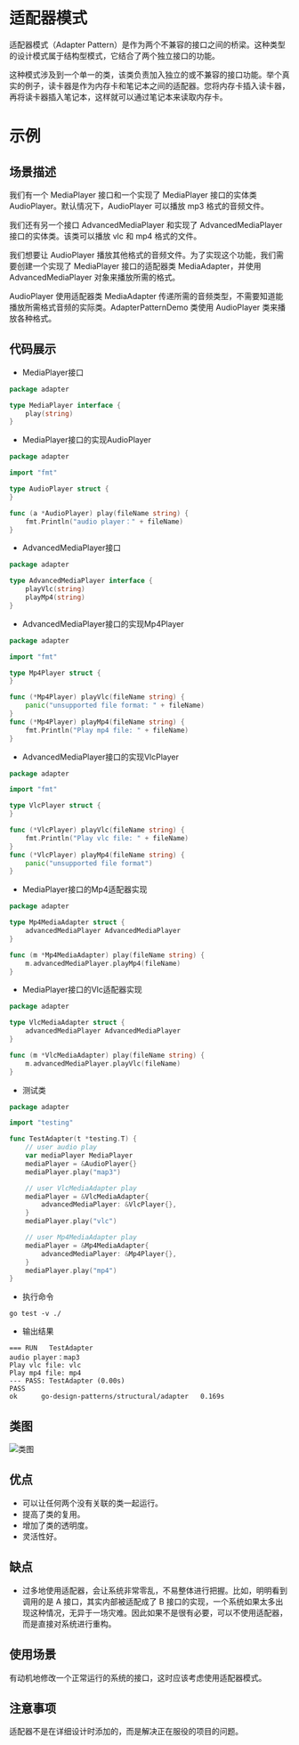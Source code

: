 # 适配器模式
适配器模式（Adapter Pattern）是作为两个不兼容的接口之间的桥梁。这种类型的设计模式属于结构型模式，它结合了两个独立接口的功能。

这种模式涉及到一个单一的类，该类负责加入独立的或不兼容的接口功能。举个真实的例子，读卡器是作为内存卡和笔记本之间的适配器。您将内存卡插入读卡器，再将读卡器插入笔记本，这样就可以通过笔记本来读取内存卡。
# 示例
## 场景描述
我们有一个 MediaPlayer 接口和一个实现了 MediaPlayer 接口的实体类 AudioPlayer。默认情况下，AudioPlayer 可以播放 mp3 格式的音频文件。

我们还有另一个接口 AdvancedMediaPlayer 和实现了 AdvancedMediaPlayer 接口的实体类。该类可以播放 vlc 和 mp4 格式的文件。

我们想要让 AudioPlayer 播放其他格式的音频文件。为了实现这个功能，我们需要创建一个实现了 MediaPlayer 接口的适配器类 MediaAdapter，并使用 AdvancedMediaPlayer 对象来播放所需的格式。

AudioPlayer 使用适配器类 MediaAdapter 传递所需的音频类型，不需要知道能播放所需格式音频的实际类。AdapterPatternDemo 类使用 AudioPlayer 类来播放各种格式。
## 代码展示
* MediaPlayer接口
``` go
package adapter

type MediaPlayer interface {
	play(string)
}
```
* MediaPlayer接口的实现AudioPlayer
``` go
package adapter

import "fmt"

type AudioPlayer struct {
}

func (a *AudioPlayer) play(fileName string) {
	fmt.Println("audio player：" + fileName)
}
```
* AdvancedMediaPlayer接口
``` go
package adapter

type AdvancedMediaPlayer interface {
	playVlc(string)
	playMp4(string)
}
```
* AdvancedMediaPlayer接口的实现Mp4Player
``` go
package adapter

import "fmt"

type Mp4Player struct {
}

func (*Mp4Player) playVlc(fileName string) {
	panic("unsupported file format: " + fileName)
}
func (*Mp4Player) playMp4(fileName string) {
	fmt.Println("Play mp4 file: " + fileName)
}
```

* AdvancedMediaPlayer接口的实现VlcPlayer
``` go
package adapter

import "fmt"

type VlcPlayer struct {
}

func (*VlcPlayer) playVlc(fileName string) {
	fmt.Println("Play vlc file: " + fileName)
}
func (*VlcPlayer) playMp4(fileName string) {
	panic("unsupported file format")
}
```

* MediaPlayer接口的Mp4适配器实现
``` go
package adapter

type Mp4MediaAdapter struct {
	advancedMediaPlayer AdvancedMediaPlayer
}

func (m *Mp4MediaAdapter) play(fileName string) {
	m.advancedMediaPlayer.playMp4(fileName)
}
```
* MediaPlayer接口的Vlc适配器实现
``` go
package adapter

type VlcMediaAdapter struct {
	advancedMediaPlayer AdvancedMediaPlayer
}

func (m *VlcMediaAdapter) play(fileName string) {
	m.advancedMediaPlayer.playVlc(fileName)
}

```
* 测试类
``` go
package adapter

import "testing"

func TestAdapter(t *testing.T) {
	// user audio play
	var mediaPlayer MediaPlayer
	mediaPlayer = &AudioPlayer{}
	mediaPlayer.play("map3")

	// user VlcMediaAdapter play
	mediaPlayer = &VlcMediaAdapter{
		advancedMediaPlayer: &VlcPlayer{},
	}
	mediaPlayer.play("vlc")

	// user Mp4MediaAdapter play
	mediaPlayer = &Mp4MediaAdapter{
		advancedMediaPlayer: &Mp4Player{},
	}
	mediaPlayer.play("mp4")
}
```
* 执行命令
```shell
go test -v ./
```

* 输出结果
```
=== RUN   TestAdapter
audio player：map3
Play vlc file: vlc
Play mp4 file: mp4
--- PASS: TestAdapter (0.00s)
PASS
ok      go-design-patterns/structural/adapter   0.169s
```
## 类图
![类图](https://caixunshi.github.io/document/go-design-patterns/adapter.jpg)

## 优点
* 可以让任何两个没有关联的类一起运行。
* 提高了类的复用。 
* 增加了类的透明度。 
* 灵活性好。

## 缺点
* 过多地使用适配器，会让系统非常零乱，不易整体进行把握。比如，明明看到调用的是 A 接口，其实内部被适配成了 B 接口的实现，一个系统如果太多出现这种情况，无异于一场灾难。因此如果不是很有必要，可以不使用适配器，而是直接对系统进行重构。

## 使用场景
有动机地修改一个正常运行的系统的接口，这时应该考虑使用适配器模式。
## 注意事项
适配器不是在详细设计时添加的，而是解决正在服役的项目的问题。